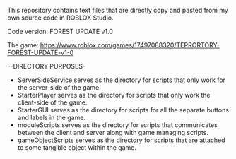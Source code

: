 This repository contains text files that are directly copy and pasted from my own source code in ROBLOX Studio.

Code version: FOREST UPDATE v1.0

The game: https://www.roblox.com/games/17497088320/TERRORTORY-FOREST-UPDATE-v1-0 

--DIRECTORY PURPOSES-
* ServerSideService serves as the directory for scripts that only work for the server-side of the game.
* StarterPlayer serves as the directory for scripts that only work the client-side of the game.
* StarterGUI serves as the directory for scripts for all the separate buttons and labels in the game.
* moduleScripts serves as the directory for scripts that communicates between the client and server along with game managing scripts.
* gameObjectScripts serves as the directory for scripts that are attached to some tangible object within the game.
